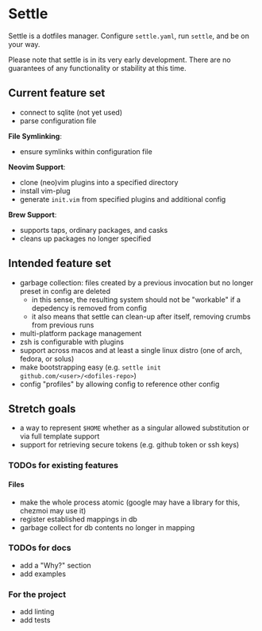 # Settle

Settle is a dotfiles manager. Configure `settle.yaml`, run `settle`, and be on your way.

Please note that settle is in its very early development.
There are no guarantees of any functionality or stability at this time.

## Current feature set

* connect to sqlite (not yet used)
* parse configuration file


**File Symlinking**:
* ensure symlinks within configuration file

**Neovim Support**:
* clone (neo)vim plugins into a specified directory
* install vim-plug
* generate `init.vim` from specified plugins and additional config

**Brew Support**:
* supports taps, ordinary packages, and casks
* cleans up packages no longer specified

## Intended feature set

* garbage collection: files created by a previous invocation but no longer preset in config are deleted
  - in this sense, the resulting system should not be "workable" if a depedency is removed from config
  - it also means that settle can clean-up after itself, removing crumbs from previous runs
* multi-platform package management
* zsh is configurable with plugins
* support across macos and at least a single linux distro (one of arch, fedora, or solus)
* make bootstrapping easy (e.g. `settle init github.com/<user>/<dofiles-repo>`)
* config "profiles" by allowing config to reference other config

## Stretch goals

* a way to represent `$HOME` whether as a singular allowed substitution or via full template support
* support for retrieving secure tokens (e.g. github token or ssh keys)


### TODOs for existing features

#### Files

* make the whole process atomic (google may have a library for this, chezmoi may use it)
* register established mappings in db
* garbage collect for db contents no longer in mapping

### TODOs for docs

* add a "Why?" section
* add examples

### For the project

* add linting
* add tests
